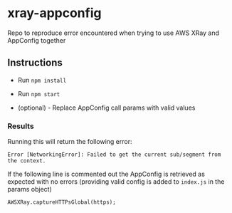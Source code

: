 # xray-appconfig
Repo to reproduce error encountered when trying to use AWS XRay and AppConfig together

## Instructions

- Run `npm install`

- Run `npm start`

- (optional) - Replace AppConfig call params with valid values


### Results

Running this will return the following error:
```
Error [NetworkingError]: Failed to get the current sub/segment from the context.
```

If the following line is commented out the AppConfig is retrieved as expected with no errors (providing valid config is added to `index.js` in the params object)
```
AWSXRay.captureHTTPsGlobal(https);
```
